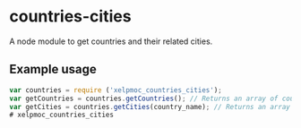 # countries-cities 
A node module to get countries and their related cities.

## Example usage

``` javascript
var countries = require ('xelpmoc_countries_cities');
var getCountries = countries.getCountries(); // Returns an array of country names.
var getCities = countries.getCities(country_name); // Returns an array of city names of the particualr country.
# xelpmoc_countries_cities
